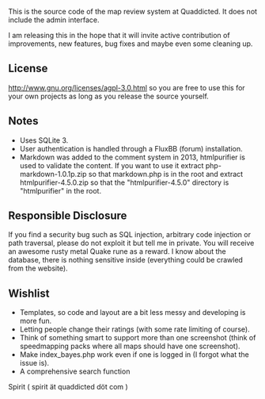 This is the source code of the map review system at Quaddicted. It does not include the admin interface.

I am releasing this in the hope that it will invite active contribution of improvements, new features, bug fixes and maybe even some cleaning up.

License
-------
http://www.gnu.org/licenses/agpl-3.0.html so you are free to use this for your own projects as long as you release the source yourself.

Notes
-----
- Uses SQLite 3.
- User authentication is handled through a FluxBB (forum) installation.
- Markdown was added to the comment system in 2013, htmlpurifier is used to validate the content. If you want to use it extract php-markdown-1.0.1p.zip so that markdown.php is in the root and extract htmlpurifier-4.5.0.zip so that the "htmlpurifier-4.5.0" directory is "htmlpurifier" in the root.

Responsible Disclosure
----------------------
If you find a security bug such as SQL injection, arbitrary code injection or path traversal, please do not exploit it but tell me in private. You will receive an awesome rusty metal Quake rune as a reward. I know about the database, there is nothing sensitive inside (everything could be crawled from the website).

Wishlist
--------
- Templates, so code and layout are a bit less messy and developing is more fun.
- Letting people change their ratings (with some rate limiting of course).
- Think of something smart to support more than one screenshot (think of speedmapping packs where all maps should have one screenshot).
- Make index_bayes.php work even if one is logged in (I forgot what the issue is).
- A comprehensive search function

Spirit ( spirit ät quaddicted döt com )